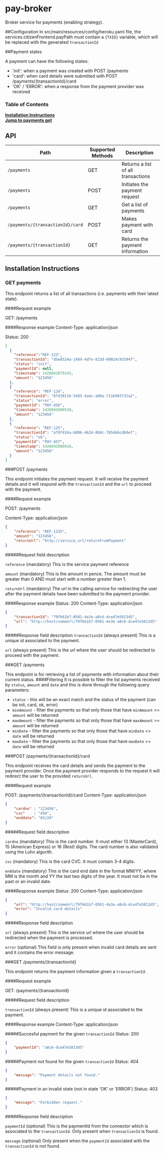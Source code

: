 # pay-broker
Broker service for payments (enabling strategy).

##Configuration
In src/main/resources/config/heroku.yaml file, the services.citizenFrontend.payPath must contain a ```{TXID}``` variable, which will be replaced with the generated ```transactionId```

##Payment states

A payment can have the following states:
- 'init': when a payment was created with POST /payments
- 'card': when card details were submitted with POST /payments/{transactionId}/card
- 'OK' / 'ERROR': when a response from the payment provider was received


### Table of Contents
**[Installation Instructions](#installation-instructions)**  
**[Jump to payments get](#get-payments)**  


## API

| Path                                        | Supported Methods | Description                                                |
| ------------------------------------------- | ------------------| ---------------------------------------------------------- |
|```/payments```                          |        GET       |  Returns a list of all transactions         |
|```/payments```                              |        POST       | Initiates the payment request                              |
|```/payments```                              |        GET       | Get a list of payments                              |
|```/payments/{transactionId}/card```         |        POST       | Makes payment with card                                    |
|```/payments/{transactionId}```              |        GET        | Returns the payment information                            |


## Installation Instructions


### GET payments

This endpoint returns a list of all transactions (i.e. payments with their latest state).

####Request example

GET: /payments

####Response example
Content-Type: application/json

Status: 200
```json
[ 
  { 
    "reference":"REF-123",
	"transactionId": "dbe8524a-1489-4dfe-823d-09024c933947",
	"status": "init",
	"paymentId": null,
	"timestamp": 1426692079145,
	"amount": "123456"
  },
  { 
    "reference": "REF-124",
    "transactionId": "8f430116-5485-4a4c-a08a-711b903732a2",
	"status": "error",
	"paymentId": "PAY-456",
	"timestamp": 1426692080520,
	"amount": "123456"
  },
  {
    "reference": "REF-125",
	"transactionId": "af97416a-b806-4624-8b9c-7854b6cdb9ef",
	"status": "ok",
	"paymentId": "PAY-457",
	"timestamp": 1426692080918,
	"amount": "123456"
  }
]
```


###POST /payments

This endpoint initiates the payment request. It will receive the payment details and it will respond with the ```transactionId``` and the ```url``` to proceed with the payment.

####Request example

POST: /payments

Content-Type: application/json

```json
{
    "reference": "REF-1235",
    "amount": "123456",
    "returnUrl": "http://service_url/returnFromPayment"
}
```

#####Request field description

```reference``` (mandatory) This is the service payment reference

```amount``` (mandatory) This is the amount in pence. The amount must be greater than 0 AND must start with a number greater than 1.

```returnUrl``` (mandatory) The url in the calling service for redirecting the user after the payment details have been submitted to the payment provider.

####Response example
Status: 200
Content-Type: application/json
```json
{
    "transactionId": "79fb61b7-0501-4e3e-a8c6-dce47e5813d5",
    "url": "http://host/someUrl/79fb61b7-0501-4e3e-a8c6-dce47e5813d5"
}
```
#####Response field description
```transactionId``` (always present) This is a unique id associated to the payment.

```url``` (always present) This is the url where the user should be redirected to proceed with the payment.

###GET /payments

This endpoint is for retrieving a list of payments with information about their current status.
####Filtering
It is possible to filter the list payments received by ```status```, ```amount``` and ```date```
and this is done through the following query parameters:
-  ```status``` - this will be an exact match and the status of the payment (can be init, card, ok, error)
-  ```minAmount``` - filter the payments so that only those that have  ```minAmount``` <= ```amount``` will be returned 
-  ```maxAmount``` - filter the payments so that only those that have  ```maxAmount``` >= ```amount``` will be returned
-  ```minDate```   - filter the payments so that only those that have  ```minDate``` <= ```date```     will be returned 
-  ```maxDate```   - filter the payments so that only those that have  ```maxDate``` >= ```date```     will be returned


###POST /payments/{transactionId}/card

This endpoint receives the card details and sends the payment to the payment provider. Once the payment provider responds to the request it will redirect the user to the provided ```returnUrl```.

####Request example

POST: /payments/{transactionId}/card
Content-Type: application/json
```json
{
    "cardno" : "123456",
    "cvc"    : "456",
    "enddate": "03/20"
}
```

#####Request field description

```cardno```  (mandatory) This is the card number. It must either 13 (MasterCard), 15 (American Express) or 16 (Rest) digits. The card number is also validated using the Luhn algorith.

```cvc```     (mandatory) This is the card CVC. It must contain 3-4 digits.

```enddate``` (mandatory) This is the card end date in the format MM/YY, where MM is the month and YY the last two digits of the year. It must not be in the past or an invalid date.

####Response example
Status: 200
Content-Type: application/json
```json
{
    "url": "http://host/someUrl/79fb61b7-0501-4e3e-a8c6-dce47e5813d5",
    "error": "Invalid card details"
}
```
#####Response field description

```url```    (always present) This is the service url where the user should be redirected when the payment is processed.

```error```  (optional) This field is only present when invalid card details are sent and it contains the error message.


###GET /payments/{transactionId}

This endpoint returns the payment information given a ```transactionId```.

####Request example

GET: /payments/{transactionId}

#####Request field description

```transactionId``` (always present) This is a unique id associated to the payment.

####Response example
Content-Type: application/json

#####Succesful payment for the given ```transactionId```
Status: 200
```json
{
    "paymentId": "a8c6-dce47e5813d5"
}
```

#####Payment not found for the given ```transactionId```
Status: 404
```json
{
    "message": "Payment details not found."
}
```

#####Payment in an invalid state (not in state 'OK' or 'ERROR')
Status: 403
```json
{
    "message": "Forbidden request."
}
```

#####Response field description

```paymentId```  (optional) This is the paymentId from the connector which is associated to the ```transactionId```. Only present when ```transactionId``` is found.

```message```    (optional) Only present when the ```paymentId``` associated with the ```transactionId``` is not found.
